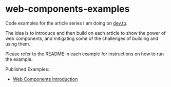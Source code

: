 # web-components-examples
Code examples for the article series I am doing on [dev.to](https://dev.to/).

The idea is to introduce and then build on each article to show the power of web components, and mitigating some of the challenges of building and using them.

Please refer to the README in each example for instructions on how to run the example.

Published Examples:

- [Web Components Introduction](./Introduction/README.md)